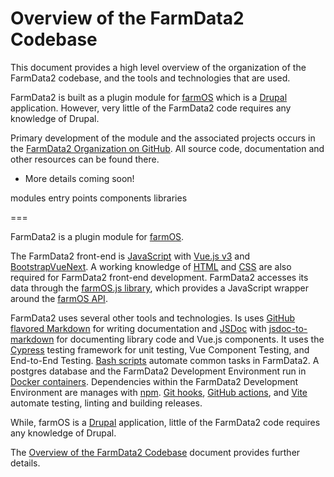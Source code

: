 # Overview of the FarmData2 Codebase

This document provides a high level overview of the organization of the FarmData2 codebase, and the tools and technologies that are used.

FarmData2 is built as a plugin module for [farmOS](https://farmos.org/) which is a [Drupal](https://www.drupal.org/) application. However, very little of the FarmData2 code requires any knowledge of Drupal.

Primary development of the module and the associated projects occurs in the [FarmData2 Organization on GitHub](https://github.com/FarmData2). All source code, documentation and other resources can be found there.

- More details coming soon!

modules
entry points
components
libraries




===

FarmData2 is a plugin module for [farmOS](https://farmos.org/).

The FarmData2 front-end is [JavaScript](https://developer.mozilla.org/en-US/docs/Web/JavaScript) with [Vue.js v3](https://vuejs.org/) and [BootstrapVueNext](https://bootstrap-vue-next.github.io/bootstrap-vue-next/). A working knowledge of [HTML](https://developer.mozilla.org/en-US/docs/Web/HTML) and [CSS](https://developer.mozilla.org/en-US/docs/Web/CSS) are also required for FarmData2 front-end development. FarmData2 accesses its data through the [farmOS.js library](https://github.com/farmOS/farmOS.js), which provides a JavaScript wrapper around the [farmOS API](https://farmos.org/development/api/).

FarmData2 uses several other tools and technologies. Is uses [GitHub flavored Markdown](https://docs.github.com/en/get-started/writing-on-github/getting-started-with-writing-and-formatting-on-github/basic-writing-and-formatting-syntax) for writing documentation and [JSDoc](https://jsdoc.app/) with [jsdoc-to-markdown](https://github.com/jsdoc2md/jsdoc-to-markdown/wiki) for documenting library code and Vue.js components. It uses the [Cypress](https://www.cypress.io/) testing framework for unit testing, Vue Component Testing, and End-to-End Testing. [Bash scripts](https://www.gnu.org/software/bash/manual/bash.html) automate common tasks in FarmData2. A postgres database and the FarmData2 Development Environment run in [Docker containers](https://docs.docker.com/). Dependencies within the FarmData2 Development Environment are manages with [npm](https://docs.npmjs.com/). [Git hooks](https://git-scm.com/book/en/v2/Customizing-Git-Git-Hooks), [GitHub actions](https://docs.github.com/en/actions), and [Vite](https://vitejs.dev/guide/) automate testing, linting and building releases.

While, farmOS is a [Drupal](https://www.drupal.org/) application, little of the FarmData2 code requires any knowledge of Drupal.

The [Overview of the FarmData2 Codebase](docs/contributing/codebase.md) document provides further details.
